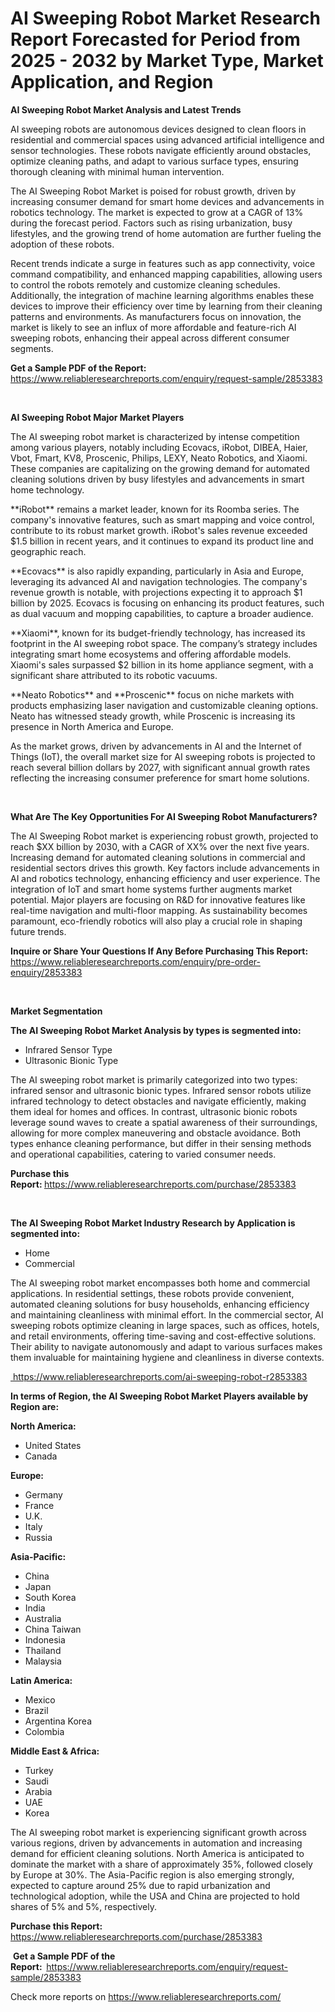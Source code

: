 <p><h1>AI Sweeping Robot Market Research Report Forecasted for Period from 2025 -  2032 by Market Type, Market Application, and Region</h1></p><p><strong>AI Sweeping Robot Market Analysis and Latest Trends</strong></p>
<p><p>AI sweeping robots are autonomous devices designed to clean floors in residential and commercial spaces using advanced artificial intelligence and sensor technologies. These robots navigate efficiently around obstacles, optimize cleaning paths, and adapt to various surface types, ensuring thorough cleaning with minimal human intervention. </p><p>The AI Sweeping Robot Market is poised for robust growth, driven by increasing consumer demand for smart home devices and advancements in robotics technology. The market is expected to grow at a CAGR of 13% during the forecast period. Factors such as rising urbanization, busy lifestyles, and the growing trend of home automation are further fueling the adoption of these robots. </p><p>Recent trends indicate a surge in features such as app connectivity, voice command compatibility, and enhanced mapping capabilities, allowing users to control the robots remotely and customize cleaning schedules. Additionally, the integration of machine learning algorithms enables these devices to improve their efficiency over time by learning from their cleaning patterns and environments. As manufacturers focus on innovation, the market is likely to see an influx of more affordable and feature-rich AI sweeping robots, enhancing their appeal across different consumer segments.</p></p>
<p><strong>Get a Sample PDF of the Report:&nbsp;</strong> <a href="https://www.reliableresearchreports.com/enquiry/request-sample/2853383?utm_campaign=3034&utm_medium=2&utm_source=Github&utm_content=ia&utm_term=11032025&utm_id=ai-sweeping-robot">https://www.reliableresearchreports.com/enquiry/request-sample/2853383</a></p>
<p>&nbsp;</p>
<p><strong>AI Sweeping Robot Major Market Players</strong></p>
<p><p>The AI sweeping robot market is characterized by intense competition among various players, notably including Ecovacs, iRobot, DIBEA, Haier, Vbot, Fmart, KV8, Proscenic, Philips, LEXY, Neato Robotics, and Xiaomi. These companies are capitalizing on the growing demand for automated cleaning solutions driven by busy lifestyles and advancements in smart home technology.</p><p>**iRobot** remains a market leader, known for its Roomba series. The company's innovative features, such as smart mapping and voice control, contribute to its robust market growth. iRobot's sales revenue exceeded $1.5 billion in recent years, and it continues to expand its product line and geographic reach.</p><p>**Ecovacs** is also rapidly expanding, particularly in Asia and Europe, leveraging its advanced AI and navigation technologies. The company's revenue growth is notable, with projections expecting it to approach $1 billion by 2025. Ecovacs is focusing on enhancing its product features, such as dual vacuum and mopping capabilities, to capture a broader audience.</p><p>**Xiaomi**, known for its budget-friendly technology, has increased its footprint in the AI sweeping robot space. The company’s strategy includes integrating smart home ecosystems and offering affordable models. Xiaomi's sales surpassed $2 billion in its home appliance segment, with a significant share attributed to its robotic vacuums.</p><p>**Neato Robotics** and **Proscenic** focus on niche markets with products emphasizing laser navigation and customizable cleaning options. Neato has witnessed steady growth, while Proscenic is increasing its presence in North America and Europe.</p><p>As the market grows, driven by advancements in AI and the Internet of Things (IoT), the overall market size for AI sweeping robots is projected to reach several billion dollars by 2027, with significant annual growth rates reflecting the increasing consumer preference for smart home solutions.</p></p>
<p>&nbsp;</p>
<p><strong>What Are The Key Opportunities For AI Sweeping Robot Manufacturers?</strong></p>
<p><p>The AI Sweeping Robot market is experiencing robust growth, projected to reach $XX billion by 2030, with a CAGR of XX% over the next five years. Increasing demand for automated cleaning solutions in commercial and residential sectors drives this growth. Key factors include advancements in AI and robotics technology, enhancing efficiency and user experience. The integration of IoT and smart home systems further augments market potential. Major players are focusing on R&D for innovative features like real-time navigation and multi-floor mapping. As sustainability becomes paramount, eco-friendly robotics will also play a crucial role in shaping future trends.</p></p>
<p><strong>Inquire or Share Your Questions If Any Before Purchasing This Report:</strong> <a href="https://www.reliableresearchreports.com/enquiry/pre-order-enquiry/2853383?utm_campaign=3034&utm_medium=2&utm_source=Github&utm_content=ia&utm_term=11032025&utm_id=ai-sweeping-robot">https://www.reliableresearchreports.com/enquiry/pre-order-enquiry/2853383</a></p>
<p>&nbsp;</p>
<p><strong>Market Segmentation</strong></p>
<p><strong>The AI Sweeping Robot Market Analysis by types is segmented into:</strong></p>
<p><ul><li>Infrared Sensor Type</li><li>Ultrasonic Bionic Type</li></ul></p>
<p><p>The AI sweeping robot market is primarily categorized into two types: infrared sensor and ultrasonic bionic types. Infrared sensor robots utilize infrared technology to detect obstacles and navigate efficiently, making them ideal for homes and offices. In contrast, ultrasonic bionic robots leverage sound waves to create a spatial awareness of their surroundings, allowing for more complex maneuvering and obstacle avoidance. Both types enhance cleaning performance, but differ in their sensing methods and operational capabilities, catering to varied consumer needs.</p></p>
<p><strong>Purchase this Report:&nbsp;</strong><a href="https://www.reliableresearchreports.com/purchase/2853383?utm_campaign=3034&utm_medium=2&utm_source=Github&utm_content=ia&utm_term=11032025&utm_id=ai-sweeping-robot">https://www.reliableresearchreports.com/purchase/2853383</a></p>
<p>&nbsp;</p>
<p><strong>The AI Sweeping Robot Market Industry Research by Application is segmented into:</strong></p>
<p><ul><li>Home</li><li>Commercial</li></ul></p>
<p><p>The AI sweeping robot market encompasses both home and commercial applications. In residential settings, these robots provide convenient, automated cleaning solutions for busy households, enhancing efficiency and maintaining cleanliness with minimal effort. In the commercial sector, AI sweeping robots optimize cleaning in large spaces, such as offices, hotels, and retail environments, offering time-saving and cost-effective solutions. Their ability to navigate autonomously and adapt to various surfaces makes them invaluable for maintaining hygiene and cleanliness in diverse contexts.</p></p>
<p><a href="https://www.reliableresearchreports.com/ai-sweeping-robot-r2853383?utm_campaign=3034&utm_medium=2&utm_source=Github&utm_content=ia&utm_term=11032025&utm_id=ai-sweeping-robot">&nbsp;https://www.reliableresearchreports.com/ai-sweeping-robot-r2853383</a></p>
<p><strong>In terms of Region, the AI Sweeping Robot Market Players available by Region are:</strong></p>
<p>
    <p> <strong> North America: </strong>
        <ul>
            <li>United States</li>
            <li>Canada</li>
        </ul>
        </p> 
    <p> <strong> Europe: </strong>
        <ul>
            <li>Germany</li>
            <li>France</li>
            <li>U.K.</li>
            <li>Italy</li>
            <li>Russia</li>
        </ul>
        </p> 
    <p> <strong> Asia-Pacific: </strong>
        <ul>
            <li>China</li>
            <li>Japan</li>
            <li>South Korea</li>
            <li>India</li>
            <li>Australia</li>
            <li>China Taiwan</li>
            <li>Indonesia</li>
            <li>Thailand</li>
            <li>Malaysia</li>
        </ul>
        </p> 
    <p> <strong> Latin America: </strong>
        <ul>
            <li>Mexico</li>
            <li>Brazil</li>
            <li>Argentina Korea</li>
            <li>Colombia</li>
        </ul>
        </p> 
    <p> <strong> Middle East & Africa: </strong>
        <ul>
            <li>Turkey</li>
            <li>Saudi</li>
            <li>Arabia</li>
            <li>UAE</li>
            <li>Korea</li>
        </ul>
    </p>
    </p>
<p><p>The AI sweeping robot market is experiencing significant growth across various regions, driven by advancements in automation and increasing demand for efficient cleaning solutions. North America is anticipated to dominate the market with a share of approximately 35%, followed closely by Europe at 30%. The Asia-Pacific region is also emerging strongly, expected to capture around 25% due to rapid urbanization and technological adoption, while the USA and China are projected to hold shares of 5% and 5%, respectively.</p></p>
<p><strong>Purchase this Report: </strong><a href="https://www.reliableresearchreports.com/purchase/2853383?utm_campaign=3034&utm_medium=2&utm_source=Github&utm_content=ia&utm_term=11032025&utm_id=ai-sweeping-robot">https://www.reliableresearchreports.com/purchase/2853383</a></p>
<p>&nbsp;<strong>Get a Sample PDF of the Report:&nbsp;&nbsp;</strong><a href="https://www.reliableresearchreports.com/enquiry/request-sample/2853383?utm_campaign=3034&utm_medium=2&utm_source=Github&utm_content=ia&utm_term=11032025&utm_id=ai-sweeping-robot">https://www.reliableresearchreports.com/enquiry/request-sample/2853383</a></p>
<p><strong></strong></p>
<p>Check more reports on <a href="https://www.reliableresearchreports.com/?utm_campaign=3034&utm_medium=2&utm_source=Github&utm_content=ia&utm_term=11032025&utm_id=ai-sweeping-robot">https://www.reliableresearchreports.com/</a></p>